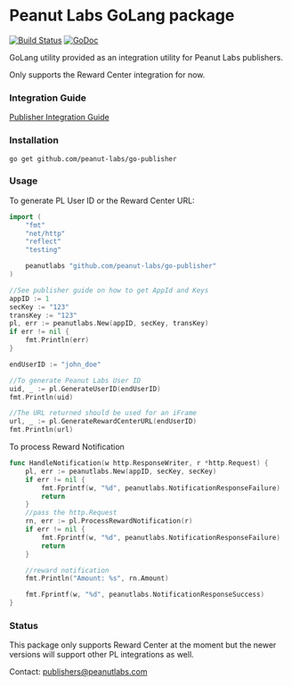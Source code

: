 # Peanut Labs GoLang package
[![Build Status](https://travis-ci.org/peanut-labs/go-publisher.svg?branch=master)](https://travis-ci.org/peanut-labs/go-publisher)
[![GoDoc](https://godoc.org/github.com/peanut-labs/go-publisher?status.svg)](https://godoc.org/github.com/peanut-labs/go-publisher)


GoLang utility provided as an integration utility for Peanut Labs publishers.

Only supports the Reward Center integration for now.

### Integration Guide
[Publisher Integration Guide](http://peanut-labs.github.io/publisher-doc/)

### Installation

```
go get github.com/peanut-labs/go-publisher
```

### Usage

To generate PL User ID or the Reward Center URL:

```go
import (
	"fmt"
	"net/http"
	"reflect"
	"testing"

	peanutlabs "github.com/peanut-labs/go-publisher"
)

//See publisher guide on how to get AppId and Keys
appID := 1
secKey := "123"
transKey := "123"
pl, err := peanutlabs.New(appID, secKey, transKey)
if err != nil {
	fmt.Println(err)
}

endUserID := "john_doe"

//To generate Peanut Labs User ID
uid, _ := pl.GenerateUserID(endUserID)
fmt.Println(uid)

//The URL returned should be used for an iFrame
url, _ := pl.GenerateRewardCenterURL(endUserID)
fmt.Println(url)
```


To process Reward Notification

```go
func HandleNotification(w http.ResponseWriter, r *http.Request) {
	pl, err := peanutlabs.New(appID, secKey, secKey)
	if err != nil {
		fmt.Fprintf(w, "%d", peanutlabs.NotificationResponseFailure)
		return
	}
	//pass the http.Request 
	rn, err := pl.ProcessRewardNotification(r)
	if err != nil {
		fmt.Fprintf(w, "%d", peanutlabs.NotificationResponseFailure)
		return
	}

	//reward notification
	fmt.Println("Amount: %s", rn.Amount)

	fmt.Fprintf(w, "%d", peanutlabs.NotificationResponseSuccess)
}
```


### Status
This package only supports Reward Center at the moment but the newer versions will support other PL integrations as well.

Contact: publishers@peanutlabs.com